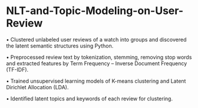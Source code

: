 # NLT-and-Topic-Modeling-on-User-Review
•	Clustered unlabeled user reviews of a watch into groups and discovered the latent semantic structures using Python.

•	Preprocessed review text by tokenization, stemming, removing stop words and extracted features by Term Frequency – Inverse Document Frequency (TF-IDF).

•	Trained unsupervised learning models of K-means clustering and Latent Dirichlet Allocation (LDA).

•	Identified latent topics and keywords of each review for clustering.
